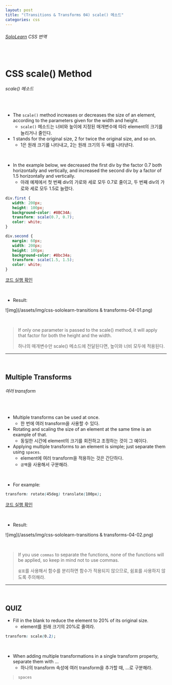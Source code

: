 ```yaml
---
layout: post
title: "(Transitions & Transforms 04) scale() 메소드"
categories: css
---
```


###### [SoloLearn](https://www.sololearn.com/) CSS 번역

<br>

# CSS scale() Method

###### scale() 메소드

<br>

- The `scale()` method increases or decreases the size of an element, according to the parameters given for the width and height.
  - `scale()` 메소드는 너비와 높이에 지정된 매개변수에 따라 element의 크기를 늘리거나 줄인다.
- 1 stands for the original size, 2 for twice the original size, and so on.
  - 1은 원래 크기를 나타내고, 2는 원래 크기의 두 배를 나타낸다.

<br>

- In the example below, we decreased the first div by the factor 0.7 both horizontally and vertically, and increased the second div by a factor of 1.5 horizontally and vertically.
  - 아래 예제에서 첫 번째 div의 가로와 세로 모두 0.7로 줄이고, 두 번째 div의 가로와 세로 모두 1.5로 늘렸다.

```css
div.first {
   width: 200px;
   height: 100px;
   background-color: #8BC34A;
   transform: scale(0.7, 0.7);
   color: white;
}

div.second {
   margin: 60px;
   width: 200px;
   height: 100px;
   background-color: #8bc34a;
   transform: scale(1.5, 1.5);
   color: white;
}
```

[코드 실행 확인](https://code.sololearn.com/628/#css)

<br>

- Result:

![img](/assets/img/css-sololearn-transitions & transforms-04-01.png)

<br>

> If only one parameter is passed to the scale() method, it will apply that factor for both the height and the width.
>
> 하나의 매개변수만 scale() 메소드에 전달된다면, 높이와 너비 모두에 적용된다.

------

<br>

## Multiple Transforms

###### 여러 transform

<br>

- Multiple transforms can be used at once.
  - 한 번에 여러 transform을 사용할 수 있다.
- Rotating and scaling the size of an element at the same time is an example of that.
  - 동일한 시간에 element의 크기를 회전하고 조정하는 것이 그 예이다.
- Applying multiple transforms to an element is simple; just separate them using `spaces`.
  - element에 여러 transform을 적용하는 것은 간단하다.
  - `공백`을 사용해서 구분해라.

<br>

- For example:

```css
transform: rotate(45deg) translate(100px);
```

[코드 실행 확인](https://code.sololearn.com/629/#css)

<br>

- Result:

![img](/assets/img/css-sololearn-transitions & transforms-04-02.png)

<br>

> If you use `commas` to separate the functions, none of the functions will be applied, so keep in mind not to use commas.
>
> `쉼표`를 사용해서 함수를 분리하면 함수가 적용되지 않으므로, 쉼표를 사용하지 않도록 주의해라.

------

<br>

## QUIZ

- Fill in the blank to reduce the element to 20% of its original size.
  - element를 원래 크기의 20%로 줄여라.

```css
transform: scale(0.2);
```

<br>

- When adding multiple transformations in a single transform property, separate them with ...
  - 하나의 transform 속성에 여러 transform을 추가할 때, ...로 구분해라.

> `spaces`

<br>
